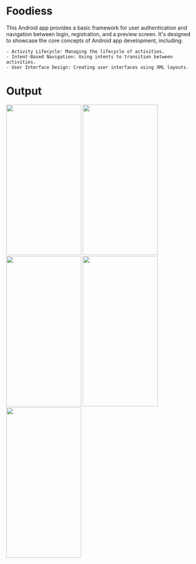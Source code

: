 # Foodiess

This Android app provides a basic framework for user authentication and navigation between login, registration, and a preview screen. It's designed to showcase the core concepts of Android app development, including:

    - Activity Lifecycle: Managing the lifecycle of activities.
    - Intent-Based Navigation: Using intents to transition between activities.
    - User Interface Design: Creating user interfaces using XML layouts.
    
# Output
<img src="https://github.com/user-attachments/assets/7f2bf7b0-0068-4d9d-b7d6-675e031a18fa" width="200" height="400">

<img src="https://github.com/user-attachments/assets/64fec54d-fbcd-4022-9c4b-52f354e465f1" width="200" height="400">

<img src="https://github.com/user-attachments/assets/9bc22100-243e-4e03-ad40-7257715caaaf" width="200" height="400">

<img src="https://github.com/user-attachments/assets/c65db4be-ab45-44b6-a0df-ec69c064ac5e" width="200" height="400">

<img src="https://github.com/user-attachments/assets/9bd35e5f-1ece-4168-afb1-dca8aad8dc4f" width="200" height="400">



